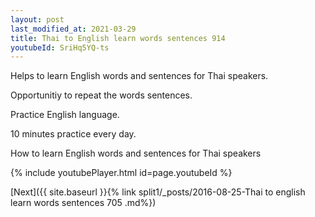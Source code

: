 ```yaml
---
layout: post
last_modified_at: 2021-03-29
title: Thai to English learn words sentences 914 
youtubeId: SriHq5YQ-ts
---
```

 
 
Helps to learn English words and sentences for Thai speakers.

Opportunitiy to repeat the words sentences. 

Practice English language. 
 
10 minutes practice every day. 
 
How to learn English words and sentences for Thai speakers 
 
{% include youtubePlayer.html id=page.youtubeId %}
 
 
[Next]({{ site.baseurl }}{% link  split1/_posts/2016-08-25-Thai to english learn words sentences 705 .md%})
 
